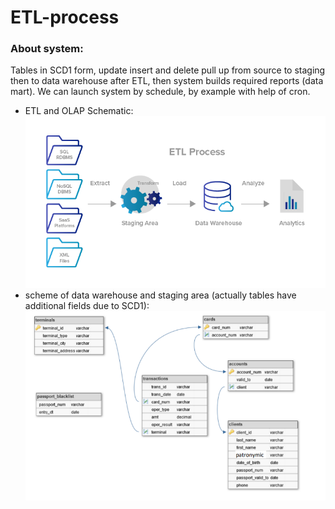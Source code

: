 # ETL-process

### About system:
Tables in SCD1 form, update insert and delete pull up from source to staging then to data warehouse after ETL, then system builds required reports (data mart). We can launch system by schedule, by example with help of cron.

<ul>
  <li>
    ETL and OLAP Schematic:
    <img src="ETL and OLAP Schematic.png">
  </li>
  <li>
    scheme of data warehouse and staging area (actually tables have additional fields due to SCD1):
    <img src="scheme.png">
  </li>
</ul>
